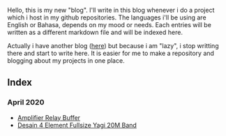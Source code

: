 Hello, this is my new "blog". I'll write in this blog whenever i do a project which i host in my github repositories. The languages i'll be using are English or Bahasa, depends on my mood or needs. Each entries will be written as a different markdown file and will be indexed here.

Actually i have another blog ([here](https://labsdl.wordpress.com/)) but because i am "lazy", i stop writting there and start to write here. It is easier for me to make a repository and blogging about my projects in one place.

## Index
### April 2020
* [Amplifier Relay Buffer](./2020-04-29/2020-04-29.md)
* [Desain 4 Element Fullsize Yagi 20M Band](./2020-05-01/2020-05-01.md)
